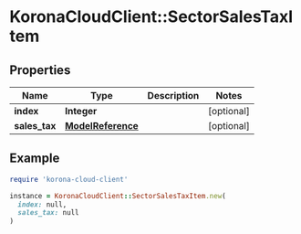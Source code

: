 # KoronaCloudClient::SectorSalesTaxItem

## Properties

| Name | Type | Description | Notes |
| ---- | ---- | ----------- | ----- |
| **index** | **Integer** |  | [optional] |
| **sales_tax** | [**ModelReference**](ModelReference.md) |  | [optional] |

## Example

```ruby
require 'korona-cloud-client'

instance = KoronaCloudClient::SectorSalesTaxItem.new(
  index: null,
  sales_tax: null
)
```

